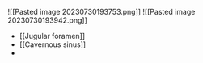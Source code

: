 ![[Pasted image 20230730193753.png]]
![[Pasted image 20230730193942.png]]

- [[Jugular foramen]]
- [[Cavernous sinus]]
- 